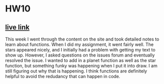 # HW10

## [live link](https://hayliesunshine.github.io/120-work/hw-9)

This week I went through the content on the site and took detailed notes to learn about functions. When I did my assignment, it went fairly well. The stars appeared nicely, and I initially had a problem with getting my text to show up. However, I asked questions on the issues forum and eventually resolved the issue. I wanted to add in a planet function as well as the star function, but something funky was happening when I put it into draw. I am still figuring out why that is happening. I think functions are definitely helpful to avoid the redudancy that can happen in code. 
